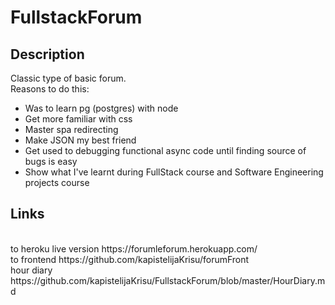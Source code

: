 # FullstackForum

## Description
Classic type of basic forum. </br>
Reasons to do this: </br>
- Was to learn pg (postgres) with node </br>
- Get more familiar with css </br>
- Master spa redirecting </br>
- Make JSON my best friend </br>
- Get used to debugging functional async code until finding source of bugs is easy</br>
- Show what I've learnt during FullStack course and Software Engineering projects course

## Links
</br>
to heroku live version https://forumleforum.herokuapp.com/
</br>
to frontend https://github.com/kapistelijaKrisu/forumFront
</br>
hour diary https://github.com/kapistelijaKrisu/FullstackForum/blob/master/HourDiary.md
</br>
